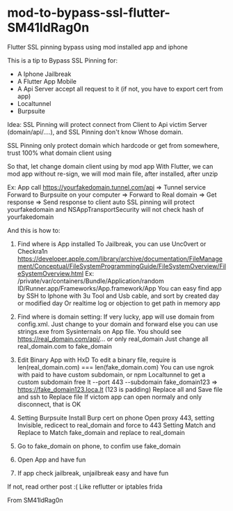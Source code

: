# mod-to-bypass-ssl-flutter-SM41ldRag0n
Flutter SSL pinning bypass using mod installed app and iphone

This is a tip to Bypass SSL Pinning for:
- A Iphone Jailbreak
- A Flutter App Mobile
- A Api Server accept all request to it (if not, you have to export cert from app)
- Localtunnel
- Burpsuite

Idea: SSL Pinning will protect connect from Client to Api victim Server (domain/api/....), 
and SSL Pinning don't know Whose domain. 

SSL Pinning only protect domain which hardcode or get from somewhere, trust 100% what domain client using
 
So that, let change domain client using by mod app
With Flutter, we can mod app without re-sign, we will mod main file, after installed, after unzip

Ex: App call https://yourfakedomain.tunnel.com/api => Tunnel service Forward  to Burpsuite on your computer => Forward to Real domain 
=> Get response => Send response to client auto
SSL pinning will protect yourfakedomain and NSAppTransportSecurity will not check hash of yourfakedomain

And this is how to:

1. Find where is App installed
To Jailbreak, you can use Unc0vert or Checkra1n 
https://developer.apple.com/library/archive/documentation/FileManagement/Conceptual/FileSystemProgrammingGuide/FileSystemOverview/FileSystemOverview.html
Ex: /private/var/containers/Bundle/Application/random ID/Runner.app/Frameworks/App.framework/App
You can easy find app by SSH to Iphone with 3u Tool and Usb cable, and sort by created day or modified day
Or realtime log or objection to get path in memory app

2. Find where is domain setting:
If very lucky, app will use domain from config.xml. Just change to your domain and forward
else you can use strings.exe from Sysinternals on App file. You should see https://real_domain.com/api/... or only real_domain
Just change all real_domain.com to fake_domain

3. Edit Binary App with HxD
To edit a binary file, require is len(real_domain.com) === len(fake_domain.com)
You can use ngrok with paid to have custom subdomain, or npm Localtunnel to get a custom subdomain free
lt --port 443 --subdomain fake_domain123 => https://fake_domain123.loca.lt (123 is padding)
Replace all and Save file and ssh to Replace file
If victom app can open normaly and only disconnect, that is OK

4. Setting Burpsuite
Install Burp cert on phone
Open proxy 443, setting Invisible, redicect to real_domain and force to 443
Setting Match and Replace to Match fake_domain and replace to real_domain

5. Go to fake_domain on phone, to confim use fake_domain

6. Open App and have fun

7. If app check jailbreak, unjailbreak easy and have fun



If not, read orther post :( Like reflutter or iptables frida

From SM41ldRag0n
